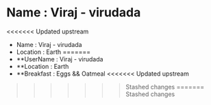 # Name : Viraj - virudada

<<<<<<< Updated upstream
* Name : Viraj - virudada
* Location : Earth
=======
* **UserName : Viraj - virudada
* **Location : Earth
* **Breakfast : Eggs && Oatmeal
<<<<<<< Updated upstream
>>>>>>> Stashed changes
=======
>>>>>>> Stashed changes
